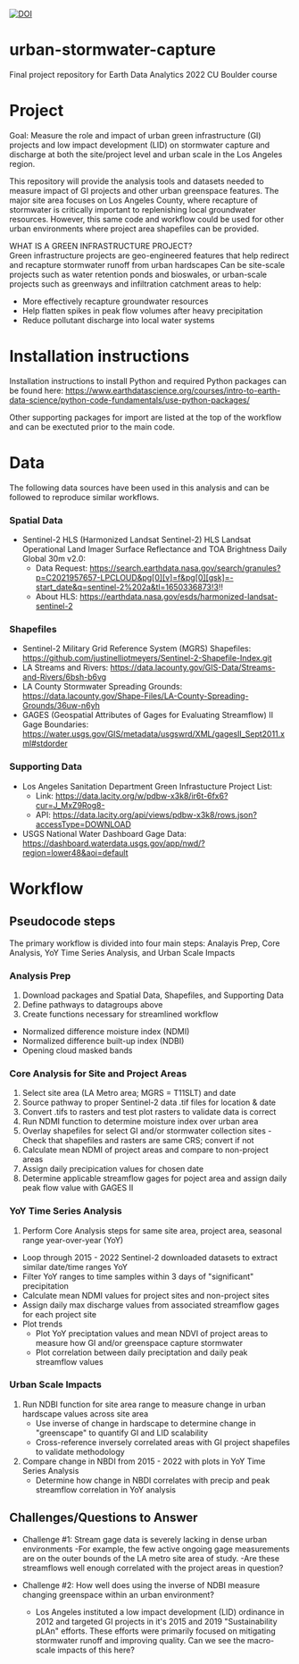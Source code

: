[![DOI](https://zenodo.org/badge/481719777.svg)](https://zenodo.org/badge/latestdoi/481719777)

# urban-stormwater-capture
Final project repository for Earth Data Analytics 2022 CU Boulder course


# Project
Goal: Measure the role and impact of urban green infrastructure (GI) projects and low impact development (LID) on stormwater capture and discharge at both the site/project level and urban scale in the Los Angeles region.  

This repository will provide the analysis tools and datasets needed to measure impact of GI projects and other urban greenspace features. The major site area focuses on Los Angeles County, where recapture of stormwater is critically important to replenishing local groundwater resources. However, this same code and workflow could be used for other urban environments where project area shapefiles can be provided.  

WHAT IS A GREEN INFRASTRUCTURE PROJECT?  
Green infrastructure projects are geo-engineered features that help redirect and recapture stormwater runoff from urban hardscapes 
Can be site-scale projects such as water retention ponds and bioswales, or urban-scale projects such as greenways and infiltration catchment areas to help: 
- More effectively recapture groundwater resources
- Help flatten spikes in peak flow volumes after heavy precipitation
- Reduce pollutant discharge into local water systems 


# Installation instructions
Installation instructions to install Python and required Python packages can be found here: 
https://www.earthdatascience.org/courses/intro-to-earth-data-science/python-code-fundamentals/use-python-packages/

Other supporting packages for import are listed at the top of the workflow and can be exectuted prior to the main code. 

# Data 
The following data sources have been used in this analysis and can be followed to reproduce similar workflows. 

### Spatial Data
- Sentinel-2 HLS (Harmonized Landsat Sentinel-2) HLS Landsat Operational Land Imager Surface Reflectance and TOA Brightness Daily Global 30m v2.0: 
    - Data Request: https://search.earthdata.nasa.gov/search/granules?p=C2021957657-LPCLOUD&pg[0][v]=f&pg[0][gsk]=-start_date&q=sentinel-2%202a&tl=1650336873!3!!
    - About HLS: https://earthdata.nasa.gov/esds/harmonized-landsat-sentinel-2
    
### Shapefiles
- Sentinel-2 Military Grid Reference System (MGRS) Shapefiles: https://github.com/justinelliotmeyers/Sentinel-2-Shapefile-Index.git
- LA Streams and Rivers: https://data.lacounty.gov/GIS-Data/Streams-and-Rivers/6bsh-b6vg
- LA County Stormwater Spreading Grounds: https://data.lacounty.gov/Shape-Files/LA-County-Spreading-Grounds/36uw-n6yh
- GAGES (Geospatial Attributes of Gages for Evaluating Streamflow) II Gage Boundaries:  https://water.usgs.gov/GIS/metadata/usgswrd/XML/gagesII_Sept2011.xml#stdorder


### Supporting Data 
- Los Angeles Sanitation Department Green Infrastucture Project List: 
    - Link: https://data.lacity.org/w/pdbw-x3k8/ir6t-6fx6?cur=J_MxZ9Rog8-
    - API: https://data.lacity.org/api/views/pdbw-x3k8/rows.json?accessType=DOWNLOAD
- USGS National Water Dashboard Gage Data: https://dashboard.waterdata.usgs.gov/app/nwd/?region=lower48&aoi=default



# Workflow

## Pseudocode steps
The primary workflow is divided into four main steps: Analayis Prep, Core Analysis, YoY Time Series Analysis, and Urban Scale Impacts 

### Analysis Prep
1. Download packages and Spatial Data, Shapefiles, and Supporting Data 
2. Define pathways to datagroups above 
3. Create functions necessary for streamlined workflow 
 - Normalized difference moisture index (NDMI)
 - Normalized difference built-up index (NDBI)
 - Opening cloud masked bands 
 
### Core Analysis for Site and Project Areas
1. Select site area (LA Metro area; MGRS = T11SLT) and date 
2. Source pathway to proper Sentinel-2 data .tif files for location & date
3. Convert .tifs to rasters and test plot rasters to validate data is correct
4. Run NDMI function to determine moisture index over urban area
5. Overlay shapefiles for select GI and/or stormwater collection sites
    -Check that shapefiles and rasters are same CRS; convert if not 
6. Calculate mean NDMI of project areas and compare to non-project areas
7. Assign daily precipication values for chosen date
8. Determine applicable streamflow gages for poject area and assign daily peak flow value with GAGES II 

### YoY Time Series Analysis  
1. Perform Core Analysis steps for same site area, project area, seasonal range year-over-year (YoY) 
- Loop through 2015 - 2022 Sentinel-2 downloaded datasets to extract similar date/time ranges YoY
- Filter YoY ranges to time samples within 3 days of "significant" precipitation
- Calculate mean NDMI values for project sites and non-project sites 
- Assign daily max discharge values from associated streamflow gages for each project site
- Plot trends
    - Plot YoY preciptation values and mean NDVI of project areas to measure how GI and/or greenspace capture stormwater
    - Plot correlation between daily preciptation and daily peak streamflow values

### Urban Scale Impacts  
1. Run NDBI function for site area range to measure change in urban hardscape values across site area 
    - Use inverse of change in hardscape to determine change in "greenscape" to quantify GI and LID scalability 
    - Cross-reference inversely correlated areas with GI project shapefiles to validate methodology 
2. Compare change in NBDI from 2015 - 2022 with plots in YoY Time Series Analysis
    - Determine how change in NBDI correlates with precip and peak streamflow correlation in YoY analysis 

## Challenges/Questions to Answer 

- Challenge #1: Stream gage data is severely lacking in dense urban environments 
    -For example, the few active ongoing gage measurements are on the outer bounds of the LA metro site area of study.
    -Are these streamflows well enough correlated with the project areas in question? 
   
- Challenge #2: How well does using the inverse of NDBI measure changing greenspace within an urban environment?
    - Los Angeles instituted a low impact development (LID) ordinance in 2012 and targeted GI projects in it's 2015 and 2019 "Sustainability pLAn" efforts. These efforts were primarily focused on mitigating stormwater runoff and improving quality. Can we see the macro-scale impacts of this here? 







